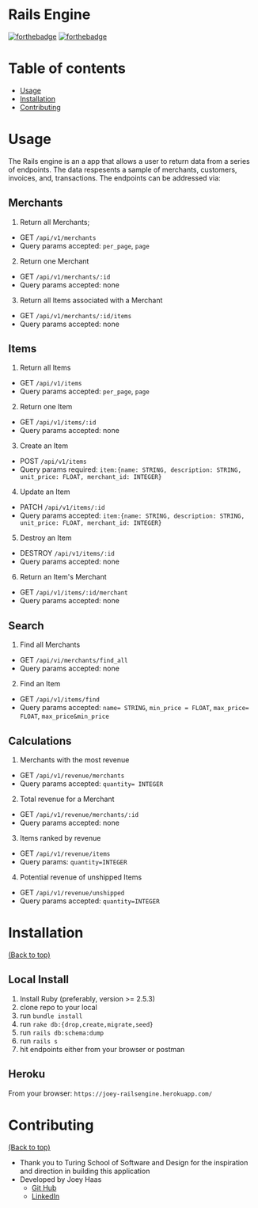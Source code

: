 # Rails Engine

[![forthebadge](http://forthebadge.com/images/badges/made-with-ruby.svg)](http://forthebadge.com)
[![forthebadge](http://forthebadge.com/images/badges/built-with-love.svg)](http://forthebadge.com)

# Table of contents

- [Usage](#usage)
- [Installation](#installation)
- [Contributing](#contributing)


# Usage
The Rails engine is an a app that allows a user to return data from a series of endpoints. The data respesents a sample of merchants, customers, invoices, and, transactions. The endpoints can be addressed via:
## Merchants
1. Return all Merchants;
 * GET `/api/v1/merchants`
 * Query params accepted: `per_page`, `page`
2. Return one Merchant
 * GET `/api/v1/merchants/:id`
 * Query params accepted: none
3. Return all Items associated with a Merchant
 * GET `/api/v1/merchants/:id/items`
 * Query params accepted: none
## Items
1. Return all Items
 * GET `/api/v1/items`
 * Query params accepted: `per_page`, `page`
2. Return one Item
 * GET `/api/v1/items/:id`
 * Query params accepted: none
3. Create an Item
 * POST `/api/v1/items`
 * Query params required: `item:{name: STRING, description: STRING, unit_price: FLOAT, merchant_id: INTEGER}`
4. Update an Item
 * PATCH `/api/v1/items/:id`
 * Query params accepted: `item:{name: STRING, description: STRING, unit_price: FLOAT, merchant_id: INTEGER}`
5. Destroy an Item
 * DESTROY `/api/v1/items/:id`
 * Query params accepted: none
6. Return an Item's Merchant
 * GET `/api/v1/items/:id/merchant`
 * Query params accepted: none
## Search 
1. Find all Merchants
 * GET `/api/vi/merchants/find_all`
 * Query params accepted: none
2. Find an Item
 * GET `/api/v1/items/find`
 * Query params accepted: `name= STRING`, `min_price = FLOAT`, `max_price= FLOAT`, `max_price&min_price`
## Calculations
1. Merchants with the most revenue
 * GET `/api/v1/revenue/merchants`
 * Query params accepted: `quantity= INTEGER`
2. Total revenue for a Merchant
 * GET `/api/v1/revenue/merchants/:id`
 * Query params accepted: none
3. Items ranked by revenue
 * GET `/api/v1/revenue/items`
 * Query params: `quantity=INTEGER`
4. Potential revenue of unshipped Items
 * GET `/api/v1/revenue/unshipped`
 * Query params accepted: `quantity=INTEGER`



# Installation

[(Back to top)](#table-of-contents)

## Local Install
1. Install Ruby (preferably, version >= 2.5.3)
2. clone repo to your local
3. run `bundle install`
4. run `rake db:{drop,create,migrate,seed}`
5. run `rails db:schema:dump`
6. run `rails s`
7. hit endpoints either from your browser or postman

## Heroku
From your browser:
`https://joey-railsengine.herokuapp.com/`



# Contributing

[(Back to top)](#table-of-contents)

* Thank you to Turing School of Software and Design for the inspiration and direction in building this application
* Developed by Joey Haas
  + [Git Hub](https://github.com/joeyh92989) 
  + [LinkedIn](https://www.linkedin.com/in/haasjoseph/) 


